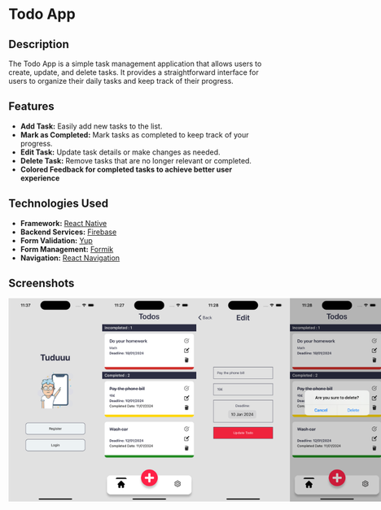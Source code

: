 # Todo App

## Description

The Todo App is a simple task management application that allows users to create, update, and delete tasks. It provides a straightforward interface for users to organize their daily tasks and keep track of their progress.

## Features

- **Add Task:** Easily add new tasks to the list.
- **Mark as Completed:** Mark tasks as completed to keep track of your progress.
- **Edit Task:** Update task details or make changes as needed.
- **Delete Task:** Remove tasks that are no longer relevant or completed.
- **Colored Feedback for completed tasks to achieve better user experience**

## Technologies Used

- **Framework:** [React Native](https://reactnative.dev/)
- **Backend Services:** [Firebase](https://firebase.google.com/)
- **Form Validation:** [Yup](https://github.com/jquense/yup)
- **Form Management:** [Formik](https://formik.org/)
- **Navigation:** [React Navigation](https://reactnavigation.org/)


## Screenshots

<div style="display: flex; justify-content: space-between;">

<img src="./src/assets/readme/welcome.png" alt="Welcome Screen" width="200" height="400">
<img src="./src/assets/readme/main.png" alt="Screen that holds all the todos" width="200" height="400">
<img src="./src/assets/readme/edit.png" alt="Editing Todo" width="200" height="400">
<img src="./src/assets/readme/delete.png" alt="Delete Todo Confirmation" width="200" height="400">

</div>
